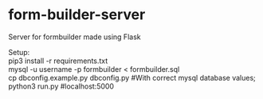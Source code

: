 # form-builder-server
Server for formbuilder made using Flask

Setup:<br>
pip3 install -r requirements.txt<br>
mysql -u username -p formbuilder < formbuilder.sql<br>
cp dbconfig.example.py dbconfig.py #With correct mysql database values;<br>
python3 run.py #localhost:5000<br>
